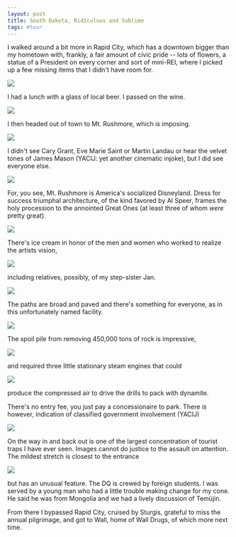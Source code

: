 ```yaml
---
layout: post
title: South Dakota, Ridiculous and Sublime
tags: #tour
--- 
```


I walked around a bit more in Rapid City, which has a downtown bigger than my hometown with, frankly, a fair amount of civic pride -- lots of flowers, a statue of a President on every corner and sort of mini-REI, where I picked up a few missing items that I didn't have room for.

![](https://s3-us-west-2.amazonaws.com/tuva/2017-06-29-CivicPride.png)

I had a lunch with a glass of local beer. I passed on the wine.

![](https://s3-us-west-2.amazonaws.com/tuva/2017-06-29-Vino.png)

I then headed out of town to Mt. Rushmore, which *is* imposing. 

![](https://s3-us-west-2.amazonaws.com/tuva/2017-06-29-Imposing.png)

I didn't see Cary Grant, Eve Marie Saint or Martin Landau or hear the velvet tones of James Mason (YACIJ: yet another cinematic injoke), but I did see everyone else.

![](https://s3-us-west-2.amazonaws.com/tuva/2017-06-29-Disneyland.png)

For, you see, Mt. Rushmore is America's socialized Disneyland. Dress for success triumphal architecture, of the kind favored by Al Speer, frames the holy procession to the annointed Great Ones (at least three of whom *were* pretty great).

![](https://s3-us-west-2.amazonaws.com/tuva/2017-06-29-Speer.png)

There's ice cream in honor of the men and women who worked to realize the artists vision,

![](https://s3-us-west-2.amazonaws.com/tuva/2017-06-29-Credits.png)

including relatives, possibly, of my step-sister Jan.

![](https://s3-us-west-2.amazonaws.com/tuva/2017-06-29-Flick.png)

The paths are broad and paved and there's something for everyone, as in this unfortunately named facility.

![](https://s3-us-west-2.amazonaws.com/tuva/2017-06-29-Unfortunate.png)

The spoil pile from removing 450,000 tons of rock is impressive,

![](https://s3-us-west-2.amazonaws.com/tuva/2017-06-29-SpoilSlope.png)

and required three little stationary steam engines that could

![](https://s3-us-west-2.amazonaws.com/tuva/2017-06-29-Compressor.png)

produce the compressed air to drive the drills to pack with dynamite.

There's no entry fee, you just pay a concessionaire to park. There *is* however, indication of classified government involvement (YACIJ)

![](https://s3-us-west-2.amazonaws.com/tuva/2017-06-29-CloseToArea51.png)

On the way in and back out is one of the largest concentration of tourist traps I have ever seen. Images cannot do justice to the assault on attention. The mildest stretch is closest to the entrance

![](https://s3-us-west-2.amazonaws.com/tuva/2017-06-29-DQ.png)

but has an unusual feature. The DQ is crewed by foreign students. I was served by a young man who had a little trouble making change for my cone. He said he was from Mongolia and we had a lively discussion of Temüjin.

From there I bypassed Rapid City, cruised by Sturgis, grateful to miss the annual pilgrimage, and got to Wall, home of Wall Drugs, of which more next time.


